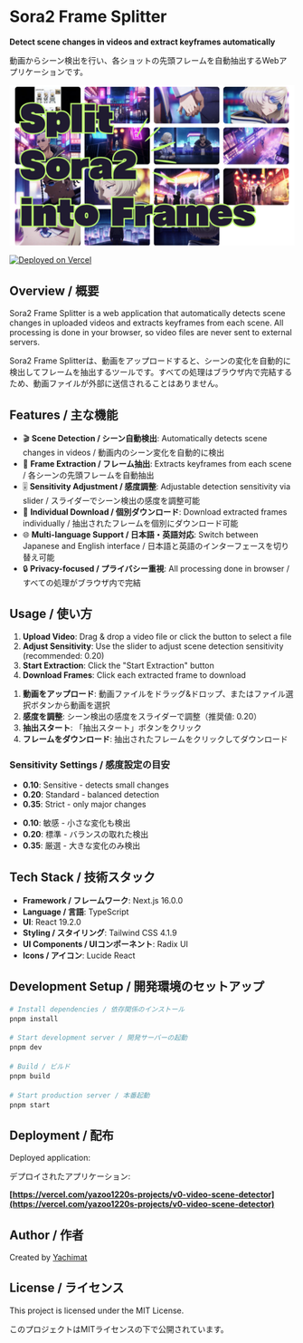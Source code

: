 # Sora2 Frame Splitter

<!-- English -->
**Detect scene changes in videos and extract keyframes automatically**

<!-- Japanese -->
動画からシーン検出を行い、各ショットの先頭フレームを自動抽出するWebアプリケーションです。

![Sora2 Frame Splitter](public/thumbnail.png)

[![Deployed on Vercel](https://img.shields.io/badge/Deployed%20on-Vercel-black?style=for-the-badge&logo=vercel)](https://vercel.com/yazoo1220s-projects/v0-video-scene-detector)

## Overview / 概要

<!-- English -->
Sora2 Frame Splitter is a web application that automatically detects scene changes in uploaded videos and extracts keyframes from each scene. All processing is done in your browser, so video files are never sent to external servers.

<!-- Japanese -->
Sora2 Frame Splitterは、動画をアップロードすると、シーンの変化を自動的に検出してフレームを抽出するツールです。すべての処理はブラウザ内で完結するため、動画ファイルが外部に送信されることはありません。

## Features / 主な機能

- 🎬 **Scene Detection / シーン自動検出**: Automatically detects scene changes in videos / 動画内のシーン変化を自動的に検出
- 📸 **Frame Extraction / フレーム抽出**: Extracts keyframes from each scene / 各シーンの先頭フレームを自動抽出
- 🎚️ **Sensitivity Adjustment / 感度調整**: Adjustable detection sensitivity via slider / スライダーでシーン検出の感度を調整可能
- 💾 **Individual Download / 個別ダウンロード**: Download extracted frames individually / 抽出されたフレームを個別にダウンロード可能
- 🌐 **Multi-language Support / 日本語・英語対応**: Switch between Japanese and English interface / 日本語と英語のインターフェースを切り替え可能
- 🔒 **Privacy-focused / プライバシー重視**: All processing done in browser / すべての処理がブラウザ内で完結

## Usage / 使い方

<!-- English -->
1. **Upload Video**: Drag & drop a video file or click the button to select a file
2. **Adjust Sensitivity**: Use the slider to adjust scene detection sensitivity (recommended: 0.20)
3. **Start Extraction**: Click the "Start Extraction" button
4. **Download Frames**: Click each extracted frame to download

<!-- Japanese -->
1. **動画をアップロード**: 動画ファイルをドラッグ&ドロップ、またはファイル選択ボタンから動画を選択
2. **感度を調整**: シーン検出の感度をスライダーで調整（推奨値: 0.20）
3. **抽出スタート**: 「抽出スタート」ボタンをクリック
4. **フレームをダウンロード**: 抽出されたフレームをクリックしてダウンロード

### Sensitivity Settings / 感度設定の目安

<!-- English -->
- **0.10**: Sensitive - detects small changes
- **0.20**: Standard - balanced detection
- **0.35**: Strict - only major changes

<!-- Japanese -->
- **0.10**: 敏感 - 小さな変化も検出
- **0.20**: 標準 - バランスの取れた検出
- **0.35**: 厳選 - 大きな変化のみ検出

## Tech Stack / 技術スタック

- **Framework / フレームワーク**: Next.js 16.0.0
- **Language / 言語**: TypeScript
- **UI**: React 19.2.0
- **Styling / スタイリング**: Tailwind CSS 4.1.9
- **UI Components / UIコンポーネント**: Radix UI
- **Icons / アイコン**: Lucide React

## Development Setup / 開発環境のセットアップ

```bash
# Install dependencies / 依存関係のインストール
pnpm install

# Start development server / 開発サーバーの起動
pnpm dev

# Build / ビルド
pnpm build

# Start production server / 本番起動
pnpm start
```

## Deployment / 配布

<!-- English -->
Deployed application:

<!-- Japanese -->
デプロイされたアプリケーション:

**[https://vercel.com/yazoo1220s-projects/v0-video-scene-detector](https://vercel.com/yazoo1220s-projects/v0-video-scene-detector)**

## Author / 作者

Created by [Yachimat](https://x.com/yachimat_manga)

## License / ライセンス

<!-- English -->
This project is licensed under the MIT License.

<!-- Japanese -->
このプロジェクトはMITライセンスの下で公開されています。
